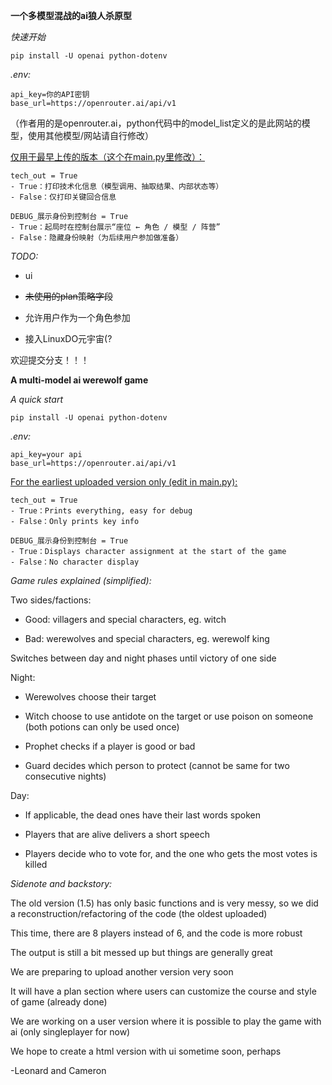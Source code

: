 **一个多模型混战的ai狼人杀原型**

*快速开始*

```
pip install -U openai python-dotenv
```

*.env:*
```
api_key=你的API密钥
base_url=https://openrouter.ai/api/v1
```
（作者用的是openrouter.ai，python代码中的model_list定义的是此网站的模型，使用其他模型/网站请自行修改）

<u>仅用于最早上传的版本（这个在main.py里修改）：</u>
```
tech_out = True
- True：打印技术化信息（模型调用、抽取结果、内部状态等）
- False：仅打印关键回合信息

DEBUG_展示身份到控制台 = True
- True：起局时在控制台展示“座位 ← 角色 / 模型 / 阵营”
- False：隐藏身份映射（为后续用户参加做准备）
```

*TODO:*

- ui
    
- ~~未使用的plan策略字段~~
    
- 允许用户作为一个角色参加
    
- 接入LinuxDO元宇宙(?


欢迎提交分支！！！

**A multi-model ai werewolf game**

*A quick start*

```
pip install -U openai python-dotenv
```

*.env:*
```
api_key=your api
base_url=https://openrouter.ai/api/v1
```

<u>For the earliest uploaded version only (edit in main.py):</u>

```
tech_out = True
- True：Prints everything, easy for debug
- False：Only prints key info

DEBUG_展示身份到控制台 = True
- True：Displays character assignment at the start of the game
- False：No character display
```

*Game rules explained (simplified):*

Two sides/factions:

- Good: villagers and special characters, eg. witch

- Bad: werewolves and special characters, eg. werewolf king

Switches between day and night phases until victory of one side

Night:

- Werewolves choose their target

- Witch choose to use antidote on the target or use poison on someone (both potions can only be used once)

- Prophet checks if a player is good or bad

- Guard decides which person to protect (cannot be same for two consecutive nights)


Day:

- If applicable, the dead ones have their last words spoken

- Players that are alive delivers a short speech

- Players decide who to vote for, and the one who gets the most votes is killed


*Sidenote and backstory:*


The old version (1.5) has only basic functions and is very messy, so we did a reconstruction/refactoring of the code (the oldest uploaded)

This time, there are 8 players instead of 6, and the code is more robust

The output is still a bit messed up but things are generally great

We are preparing to upload another version very soon

It will have a plan section where users can customize the course and style of game (already done)

We are working on a user version where it is possible to play the game with ai (only singleplayer for now)

We hope to create a html version with ui sometime soon, perhaps

-Leonard and Cameron










